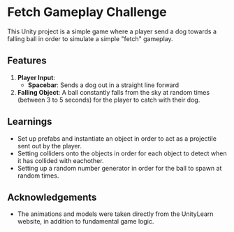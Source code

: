 # Fetch Gameplay Challenge

This Unity project is a simple game where a player send a dog towards a falling ball in order to simulate a simple "fetch" gameplay.

## Features

1. **Player Input**:
   - **Spacebar**: Sends a dog out in a straight line forward
2. **Falling Object**: A ball constantly falls from the sky at random times (between 3 to 5 seconds) for the player to catch with their dog.

## Learnings

- Set up prefabs and instantiate an object in order to act as a projectile sent out by the player.
- Setting colliders onto the objects in order for each object to detect when it has collided with eachother.
- Setting up a random number generator in order for the ball to spawn at random times.

## Acknowledgements

- The animations and models were taken directly from the UnityLearn website, in addition to fundamental game logic.
